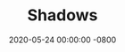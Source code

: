 ---
layout: post
title:  "Shadows"
date:   2020-05-24 00:00:00 -0800
categories: lighting 
visible: 0
---